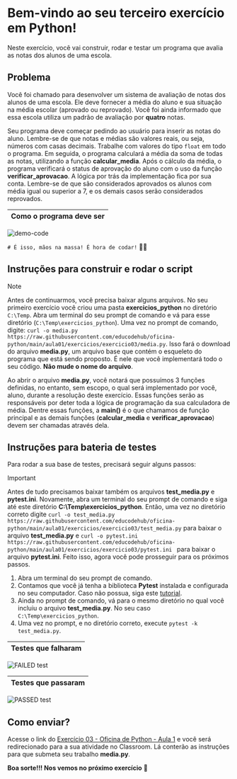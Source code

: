 # Bem-vindo ao seu terceiro exercício em Python!

Neste exercício, você vai construir, rodar e testar um programa que avalia as notas dos alunos de uma escola.

## Problema
Você foi chamado para desenvolver um sistema de avaliação de notas dos alunos de uma escola. Ele deve fornecer a média do aluno e sua situação na média escolar (aprovado ou reprovado). Você foi ainda informado que essa escola utiliza um padrão de avaliação por **quatro** notas.

Seu programa deve começar pedindo ao usuário para inserir as notas do aluno. Lembre-se de que notas e médias são valores reais, ou seja, números com casas decimais. Trabalhe com valores do tipo `float` em todo o programa. Em seguida, o programa calculará a média da soma de todas as notas, utilizando a função **calcular_media**. Após o cálculo da média, o programa verificará o status de aprovação do aluno com o uso da função **verificar_aprovacao**. A lógica por trás da implementação fica por sua conta. Lembre-se de que são considerados aprovados os alunos com média igual ou superior a 7, e os demais casos serão considerados reprovados.

| **Como o programa deve ser** |
|------------------------------|
![demo-code](https://github.com/cavalcantgus/oficina-de-python/assets/142106838/07931736-293e-40d5-a6a8-7ce554ba6081)

`# É isso, mãos na massa! É hora de codar!` 👨‍💻

## Instruções para construir e rodar o script
> [!NOTE]
> Antes de continuarmos, você precisa baixar alguns arquivos. No seu primeiro exercício você criou uma pasta **exercicios_python** no diretório `C:\Temp`. Abra um terminal do seu prompt de comando e vá para esse diretório (`C:\Temp\exercicios_python`). Uma vez no prompt de comando, digite: `curl -o media.py https://raw.githubusercontent.com/educodehub/oficina-python/main/aula01/exercicios/exercicio03/media.py`. Isso fará o download do arquivo **media.py**, um arquivo base que contém o esqueleto do programa que está sendo proposto. É nele que você implementará todo o seu código. **Não mude o nome do arquivo**. 

Ao abrir o arquivo **media.py**, você notará que possuímos 3 funções definidas, no entanto, sem escopo, o qual será implementado por você, aluno, durante a resolução deste exercício. Essas funções serão as responsáveis por deter toda a lógica de programação da sua calculadora de média. Dentre essas funções, a **main()** é o que chamamos de função principal e as demais funções (**calcular_media** e **verificar_aprovacao**) devem ser chamadas através dela.

## Instruções para bateria de testes

Para rodar a sua base de testes, precisará seguir alguns passos:
> [!IMPORTANT]
> Antes de tudo precisamos baixar também os arquivos **test_media.py** e **pytest.ini**. Novamente, abra um terminal do seu prompt de comando e siga até este diretório **C:\Temp\exercicios_python**. Então, uma vez no diretório correto digite `curl -o test_media.py https://raw.githubusercontent.com/educodehub/oficina-python/main/aula01/exercicios/exercicio03/test_media.py` para baixar o arquivo **test_media.py** e `curl -o pytest.ini https://raw.githubusercontent.com/educodehub/oficina-python/main/aula01/exercicios/exercicio03/pytest.ini ` para baixar o arquivo **pytest.ini**. Feito isso, agora você pode prosseguir para os próximos passos.

1. Abra um terminal do seu prompt de comando.
2. Contamos que você já tenha a biblioteca **Pytest** instalada e configurada no seu computador. Caso não possua, siga este [tutorial](https://github.com/educodehub/oficina-python/blob/main/aula01/Instala%C3%A7%C3%A3o_pytest.md).
3. Ainda no prompt de comando, vá para o mesmo diretório no qual você incluiu o arquivo **test_media.py**. No seu caso `C:\Temp\exercicios_python`.
4. Uma vez no prompt, e no diretório correto, execute `pytest -k test_media.py`.

| **Testes que falharam** |
|-------------------------|
![FAILED test](https://github.com/cavalcantgus/oficina-de-python/assets/142106838/dee2cb0d-4eee-4c1f-b9ab-f85004138294)


| **Testes que passaram** |
|-------------------------|
![PASSED test](https://github.com/cavalcantgus/oficina-de-python/assets/142106838/b065be28-7ae9-4162-b139-f8b4b963c25e)

## Como enviar?

Acesse o link do [Exercício 03 - Oficina de Python - Aula 1](https://classroom.google.com/c/Njc1ODQ0MDM4MTU5/a/Njc1OTgxMzQ2MTQy/details) e você será redirecionado para a sua atividade no Classroom. Lá conterão as instruções para que submeta seu trabalho **media.py**. 

**Boa sorte!!! Nos vemos no próximo exercício** 👋
